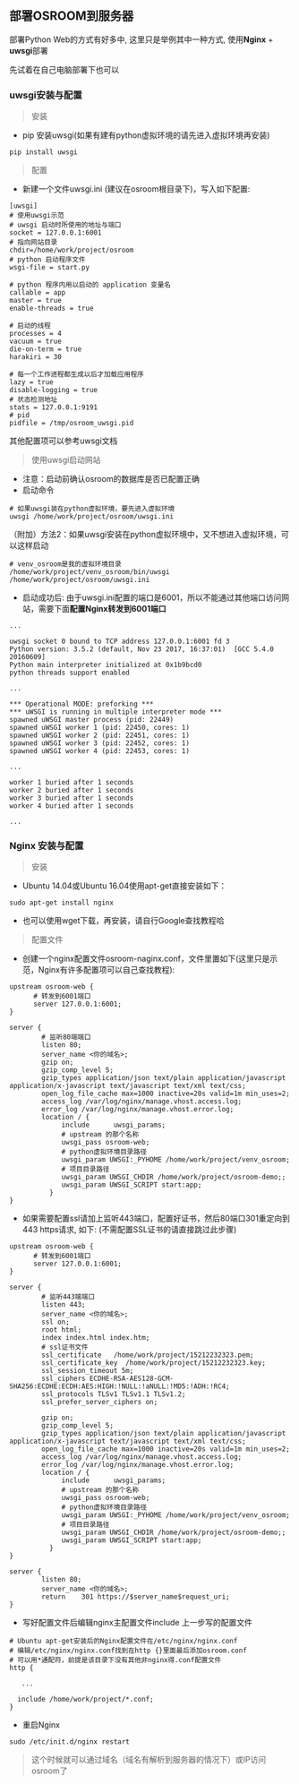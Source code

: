 ## 部署OSROOM到服务器
  部署Python Web的方式有好多中, 这里只是举例其中一种方式, 使用**Nginx** + **uwsgi**部署
  
  先试着在自己电脑部署下也可以

### uwsgi安装与配置
> 安装

- pip 安装uwsgi(如果有建有python虚拟环境的请先进入虚拟环境再安装)
```
pip install uwsgi

```

> 配置

- 新建一个文件uwsgi.ini (建议在osroom根目录下)，写入如下配置:
```
[uwsgi]
# 使用uwsgi示范
# uwsgi 启动时所使用的地址与端口
socket = 127.0.0.1:6001
# 指向网站目录
chdir=/home/work/project/osroom
# python 启动程序文件
wsgi-file = start.py

# python 程序内用以启动的 application 变量名
callable = app
master = true
enable-threads = true

# 启动的线程
processes = 4
vacuum = true
die-on-term = true
harakiri = 30

# 每一个工作进程都生成以后才加载应用程序
lazy = true
disable-logging = true
# 状态检测地址
stats = 127.0.0.1:9191
# pid
pidfile = /tmp/osroom_uwsgi.pid

```
其他配置项可以参考uwsgi文档

> 使用uwsgi启动网站

- 注意：启动前确认osroom的数据库是否已配置正确
- 启动命令

```
# 如果uwsgi装在python虚拟环境，要先进入虚拟环境
uwsgi /home/work/project/osroom/uwsgi.ini
```

（附加）方法2：如果uwsgi安装在python虚拟环境中，又不想进入虚拟环境，可以这样启动
```
# venv_osroom是我的虚拟环境目录
/home/work/project/venv_osroom/bin/uwsgi /home/work/project/osroom/uwsgi.ini
```
- 启动成功后:
由于uwsgi.ini配置的端口是6001，所以不能通过其他端口访问网站，需要下面**配置Nginx转发到6001端口**

```
...

uwsgi socket 0 bound to TCP address 127.0.0.1:6001 fd 3
Python version: 3.5.2 (default, Nov 23 2017, 16:37:01)  [GCC 5.4.0 20160609]
Python main interpreter initialized at 0x1b9bcd0
python threads support enabled

...

*** Operational MODE: preforking ***
*** uWSGI is running in multiple interpreter mode ***
spawned uWSGI master process (pid: 22449)
spawned uWSGI worker 1 (pid: 22450, cores: 1)
spawned uWSGI worker 2 (pid: 22451, cores: 1)
spawned uWSGI worker 3 (pid: 22452, cores: 1)
spawned uWSGI worker 4 (pid: 22453, cores: 1)

...

worker 1 buried after 1 seconds
worker 2 buried after 1 seconds
worker 3 buried after 1 seconds
worker 4 buried after 1 seconds

...
```

### Nginx 安装与配置
> 安装

- Ubuntu 14.04或Ubuntu 16.04使用apt-get直接安装如下：
```shell
sudo apt-get install nginx
```
- 也可以使用wget下载，再安装，请自行Google查找教程哈

> 配置文件

- 创建一个nginx配置文件osroom-naginx.conf，文件里置如下(这里只是示范，Nginx有许多配置项可以自己查找教程):

```
upstream osroom-web {
      # 转发到6001端口
      server 127.0.0.1:6001;
}

server {
        # 监听80端端口
        listen 80;
        server_name <你的域名>;
        gzip on;
        gzip_comp_level 5;
        gzip_types application/json text/plain application/javascript application/x-javascript text/javascript text/xml text/css;
        open_log_file_cache max=1000 inactive=20s valid=1m min_uses=2;
        access_log /var/log/nginx/manage.vhost.access.log;
        error_log /var/log/nginx/manage.vhost.error.log;
        location / {
             include      uwsgi_params;
             # upstream 的那个名称
             uwsgi_pass osroom-web;
             # python虚拟环境目录路径 
             uwsgi_param UWSGI:_PYHOME /home/work/project/venv_osroom;
             # 项目目录路径 
             uwsgi_param UWSGI_CHDIR /home/work/project/osroom-demo;;
             uwsgi_param UWSGI_SCRIPT start:app;
          }
}

```
- 如果需要配置ssl请加上监听443端口，配置好证书，然后80端口301重定向到443 https请求, 如下:
(不需配置SSL证书的请直接跳过此步骤)
```
upstream osroom-web {
      # 转发到6001端口
      server 127.0.0.1:6001;
}

server {
        # 监听443端端口
        listen 443;
        server_name <你的域名>;
        ssl on;
        root html;
        index index.html index.htm;
        # ssl证书文件
        ssl_certificate   /home/work/project/15212232323.pem;
        ssl_certificate_key  /home/work/project/15212232323.key;
        ssl_session_timeout 5m;
        ssl_ciphers ECDHE-RSA-AES128-GCM-SHA256:ECDHE:ECDH:AES:HIGH:!NULL:!aNULL:!MD5:!ADH:!RC4;
        ssl_protocols TLSv1 TLSv1.1 TLSv1.2;
        ssl_prefer_server_ciphers on;
          
        gzip on;
        gzip_comp_level 5;
        gzip_types application/json text/plain application/javascript application/x-javascript text/javascript text/xml text/css;
        open_log_file_cache max=1000 inactive=20s valid=1m min_uses=2;
        access_log /var/log/nginx/manage.vhost.access.log;
        error_log /var/log/nginx/manage.vhost.error.log;
        location / {
             include      uwsgi_params;
             # upstream 的那个名称
             uwsgi_pass osroom-web;
             # python虚拟环境目录路径 
             uwsgi_param UWSGI:_PYHOME /home/work/project/venv_osroom;
             # 项目目录路径 
             uwsgi_param UWSGI_CHDIR /home/work/project/osroom-demo;;
             uwsgi_param UWSGI_SCRIPT start:app;
          }
}

server {
        listen 80;
        server_name <你的域名>;
        return    301 https://$server_name$request_uri;
}
```

- 写好配置文件后编辑nginx主配置文件include 上一步写的配置文件
```
# Ubuntu apt-get安装后的Nginx配置文件在/etc/nginx/nginx.conf
# 编辑/etc/nginx/nginx.conf找到在http {}里面最后添加osroom.conf 
# 可以用*通配符，前提是该目录下没有其他非nginx得.conf配置文件
http {

   ...
   
  include /home/work/project/*.conf;
}

```

- 重启Nginx
```
sudo /etc/init.d/nginx restart
```

> 这个时候就可以通过域名（域名有解析到服务器的情况下）或IP访问osroom了

